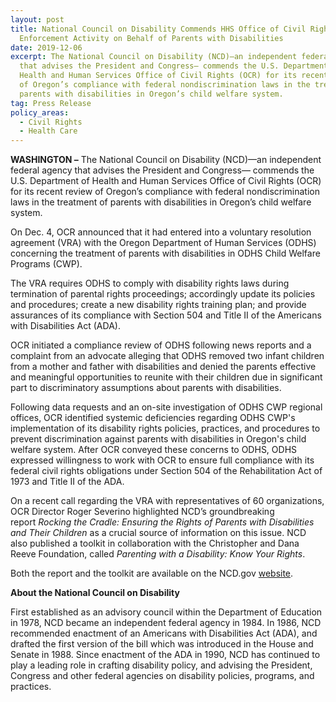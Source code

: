```yaml
---
layout: post
title: National Council on Disability Commends HHS Office of Civil Rights for
  Enforcement Activity on Behalf of Parents with Disabilities
date: 2019-12-06
excerpt: The National Council on Disability (NCD)—an independent federal agency
  that advises the President and Congress— commends the U.S. Department of
  Health and Human Services Office of Civil Rights (OCR) for its recent review
  of Oregon’s compliance with federal nondiscrimination laws in the treatment of
  parents with disabilities in Oregon’s child welfare system.
tag: Press Release
policy_areas:
  - Civil Rights
  - Health Care
---
```

**WASHINGTON –** The National Council on Disability (NCD)—an independent federal agency that advises the President and Congress— commends the U.S. Department of Health and Human Services Office of Civil Rights (OCR) for its recent review of Oregon’s compliance with federal nondiscrimination laws in the treatment of parents with disabilities in Oregon’s child welfare system.

On Dec. 4, OCR announced that it had entered into a voluntary resolution agreement (VRA) with the Oregon Department of Human Services (ODHS) concerning the treatment of parents with disabilities in ODHS Child Welfare Programs (CWP).

The VRA requires ODHS to comply with disability rights laws during termination of parental rights proceedings; accordingly update its policies and procedures; create a new disability rights training plan; and provide assurances of its compliance with Section 504 and Title II of the Americans with Disabilities Act (ADA).

OCR initiated a compliance review of ODHS following news reports and a complaint from an advocate alleging that ODHS removed two infant children from a mother and father with disabilities and denied the parents effective and meaningful opportunities to reunite with their children due in significant part to discriminatory assumptions about parents with disabilities.

Following data requests and an on-site investigation of ODHS CWP regional offices, OCR identified systemic deficiencies regarding ODHS CWP's implementation of its disability rights policies, practices, and procedures to prevent discrimination against parents with disabilities in Oregon's child welfare system. After OCR conveyed these concerns to ODHS, ODHS expressed willingness to work with OCR to ensure full compliance with its federal civil rights obligations under Section 504 of the Rehabilitation Act of 1973 and Title II of the ADA.

On a recent call regarding the VRA with representatives of 60 organizations, OCR Director Roger Severino highlighted NCD’s groundbreaking report *Rocking the Cradle: Ensuring the Rights of Parents with Disabilities and Their Children* as a crucial source of information on this issue. NCD also published a toolkit in collaboration with the Christopher and Dana Reeve Foundation, called *Parenting with a Disability: Know Your Rights*.

Both the report and the toolkit are available on the NCD.gov [website](https://ncd.gov/publications/2012/Sep272012).

**About the National Council on Disability**

First established as an advisory council within the Department of Education in 1978, NCD became an independent federal agency in 1984. In 1986, NCD recommended enactment of an Americans with Disabilities Act (ADA), and drafted the first version of the bill which was introduced in the House and Senate in 1988. Since enactment of the ADA in 1990, NCD has continued to play a leading role in crafting disability policy, and advising the President, Congress and other federal agencies on disability policies, programs, and practices.